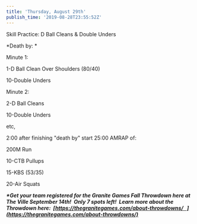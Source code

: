 ```yaml
---
title: 'Thursday, August 29th'
publish_time: '2019-08-28T23:55:52Z'
---
```


Skill Practice: D Ball Cleans & Double Unders

*Death by: *

Minute 1:

1-D Ball Clean Over Shoulders (80/40)

10-Double Unders

Minute 2:

2-D Ball Cleans

10-Double Unders

etc,

2:00 after finishing "death by" start 25:00 AMRAP of:

200M Run

10-CTB Pullups

15-KBS (53/35)

20-Air Squats

***\*Get your team registered for the Granite Games Fall Throwdown here
at The Ville September 14th!  Only 7 spots left!  Learn more about the
Throwdown here:
 [https://thegranitegames.com/about-throwdowns/   ](https://thegranitegames.com/about-throwdowns/)***

 
